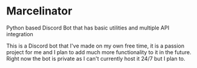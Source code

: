 # Marcelinator
Python based Discord Bot that has basic utilities and multiple API integration

This is a Discord bot that I've made on my own free time, it is a passion project for me and I plan to add
much more functionality to it in the future. Right now the bot is private as I can't currently host it 24/7 but
I plan to. 
